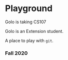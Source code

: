 # Playground

Golo is taking CS107

Golo is an Extension student.

A place to play with `git`.

### Fall 2020
